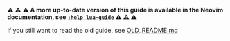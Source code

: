 **:warning: :warning: :warning: A more up-to-date version of this guide is available in the Neovim documentation, see [`:help lua-guide`](https://neovim.io/doc/user/lua-guide.html#lua-guide) :warning: :warning: :warning:**

If you still want to read the old guide, see [OLD_README.md](OLD_README.md)
